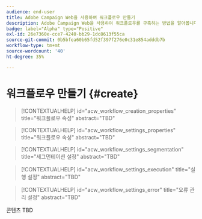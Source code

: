 ```yaml
---
audience: end-user
title: Adobe Campaign Web을 사용하여 워크플로우 만들기
description: Adobe Campaign Web을 사용하여 워크플로우를 구축하는 방법을 알아봅니다
badge: label="Alpha" type="Positive"
exl-id: 26e7360e-cce7-4240-bb29-1dc8613f55ca
source-git-commit: 0b5bfea60b65fd52f397f276e0c31e854adddb7b
workflow-type: tm+mt
source-wordcount: '40'
ht-degree: 35%

---
```



# 워크플로우 만들기 {#create}

>[!CONTEXTUALHELP]
>id="acw_workflow_creation_properties"
>title="워크플로우 속성"
>abstract="TBD"

>[!CONTEXTUALHELP]
>id="acw_workflow_settings_properties"
>title="워크플로우 속성"
>abstract="TBD"

>[!CONTEXTUALHELP]
>id="acw_workflow_settings_segmentation"
>title="세그먼테이션 설정"
>abstract="TBD"

>[!CONTEXTUALHELP]
>id="acw_workflow_settings_execution"
>title="실행 설정"
>abstract="TBD"

>[!CONTEXTUALHELP]
>id="acw_workflow_settings_error"
>title="오류 관리 설정"
>abstract="TBD"

콘텐츠 TBD

